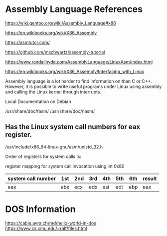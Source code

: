 # Assembly Language References

<https://wiki.gentoo.org/wiki/Assembly_Language#x86>

<https://en.wikibooks.org/wiki/X86_Assembly>

<https://asmtutor.com/>

<https://github.com/mschwartz/assembly-tutorial>

<https://www.randallhyde.com/AssemblyLanguage/LinuxAsm/index.html>

<https://en.wikibooks.org/wiki/X86_Assembly/Interfacing_with_Linux>

Assembly language is a lot harder to find information on than C or C++. However, it is possible to write useful programs under Linux using assembly and calling the Linux kernel through interrupts.

Local Documentation on Debian

/usr/share/doc/fasm/
/usr/share/doc/nasm/

## Has the Linux system call numbers for eax register.

/usr/include/x86_64-linux-gnu/asm/unistd_32.h

Order of registers for system calls is:

register mapping for system call invocation using int 0x80

| system call number | 1st | 2nd | 3rd |	4th | 5th | 6th | result |
|---|---|---|---|---|---|---|---|
|eax|ebx|ecx|edx|esi|edi|ebp|	eax|

# DOS Information

<https://cable.ayra.ch/md/hello-world-in-dos>  
<https://www.cs.cmu.edu/~ralf/files.html>



